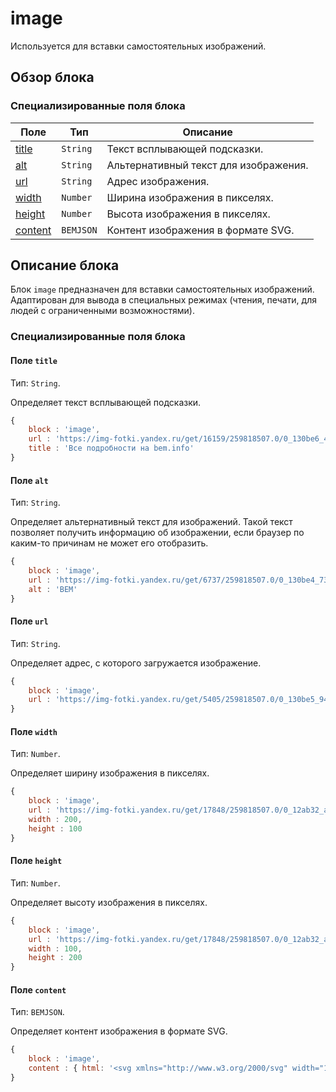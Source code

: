 # image

Используется для вставки самостоятельных изображений.

## Обзор блока

### Специализированные поля блока

| Поле | Тип | Описание |
| ---- | --- | -------- |
| <a href="#title">title</a> | <code>String</code> | Текст всплывающей подсказки. |
| <a href="#alt">alt</a> | <code>String</code> | Альтернативный текст для изображения. |
| <a href="#url">url</a> | <code>String</code> | Адрес изображения. |
| <a href="#width">width</a> | <code>Number</code> | Ширина изображения в пикселях. |
| <a href="#height">height</a> | <code>Number</code> | Высота изображения в пикселях. |
| <a href="#content">content</a> | <code>BEMJSON</code> | Контент изображения в формате SVG. |

## Описание блока

Блок `image` предназначен для вставки самостоятельных изображений. Адаптирован для вывода в специальных режимах (чтения, печати, для людей с ограниченными возможностями).

### Специализированные поля блока

<a name="title"></a>
#### Поле `title`

Тип: `String`.

Определяет текст всплывающей подсказки.

```js
{
    block : 'image',
    url : 'https://img-fotki.yandex.ru/get/16159/259818507.0/0_130be6_4116d8e7_S',
    title : 'Все подробности на bem.info'
}
```

<a name="alt"></a>
#### Поле `alt`

Тип: `String`.

Определяет альтернативный текст для изображений. Такой текст позволяет получить информацию об изображении, если браузер по каким-то причинам не может его отобразить.

```js
{
    block : 'image',
    url : 'https://img-fotki.yandex.ru/get/6737/259818507.0/0_130be4_7315e1e0_S',
    alt : 'BEM'
}
```

<a name="url"></a>
#### Поле `url`

Тип: `String`.

Определяет адрес, с которого загружается изображение.

```js
{
    block : 'image',
    url : 'https://img-fotki.yandex.ru/get/5405/259818507.0/0_130be5_948d59aa_S'
}
```

<a name="width"></a>
#### Поле `width`

Тип: `Number`.

Определяет ширину изображения в пикселях.

```js
{
    block : 'image',
    url : 'https://img-fotki.yandex.ru/get/17848/259818507.0/0_12ab32_a798a820_X5L',
    width : 200,
    height : 100
}
```

<a name="height"></a>
#### Поле `height`

Тип: `Number`.

Определяет высоту изображения в пикселях.

```js
{
    block : 'image',
    url : 'https://img-fotki.yandex.ru/get/17848/259818507.0/0_12ab32_a798a820_X5L',
    width : 100,
    height : 200
}
```

<a name="content"></a>
#### Поле `content`

Тип: `BEMJSON`.

Определяет контент изображения в формате SVG.

```js
{
    block : 'image',
    content : { html: '<svg xmlns="http://www.w3.org/2000/svg" width="15" height="16"><path d="M13.5.5l-8 12L1.7 8l-1 1.6L5.6 15l9.1-13.4z"/></svg>' }
}
```
